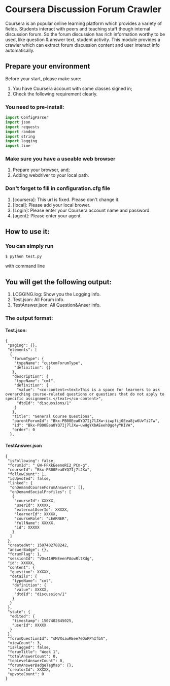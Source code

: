 # Coursera Discussion Forum Crawler

Coursera is an popular online learning platform which provides a variety of fields. Students interact with peers and teaching staff though internal discussion forum. So the forum discussion has rich information worthy to be used, like question & answer text, student activity. This module provides a crawler which can extract forum discussion content and user interact info automatically.

## Prepare your environment

Before your start, please make sure:

  1.  You have Coursera account with some classes signed in;
  2.  Check the following requirement clearly.

### You need to pre-install: 

```python
import ConfigParser
import json
import requests
import random
import string
import logging
import time

```

### Make sure you have a useable web browser

  1. Prepare your browser, and;
  2. Adding webdriver to your local path.
  
### Don't forget to fill in configuration.cfg file

  1. [coursera]: This url is fixed. Please don't change it.
  2. [local]: Please add your local brower.
  3. [Login]: Please enter your Coursera account name and password.
  4. [agent]: Please enter your agent.
  
  
## How to use it:

### You can simply run 

```
$ python test.py
```

with command line


## You will get the following output:

  1. LOGGING.log: Show you the Logging info.
  2. Test.json: All Forum info.
  3. TestAnswer.json: All Question&Anser info.
  
### The output format:

#### Test.json:

```
{
 "paging": {}, 
 "elements": [
  {
   "forumType": {
    "typeName": "customForumType", 
    "definition": {}
   }, 
   "description": {
    "typeName": "cml", 
    "definition": {
     "value": "<co-content><text>This is a space for learners to ask overarching course-related questions or questions that do not apply to specific assignments.</text></co-content>", 
     "dtdId": "discussions/1"
    }
   }, 
   "title": "General Course Questions", 
   "parentForumId": "Bkx-PB00Eea0YQ7Ij7lJXw~iiwpfij0Eea8jw6UvTi2Tw", 
   "id": "Bkx-PB00Eea0YQ7Ij7lJXw~uwHgYXbAEeeh0gq4yYKIVA", 
   "order": 0
  }, 
```
#### TestAnswer.json

```
{
 "isFollowing": false, 
 "forumId": "_GW-FFXkEeenoRI2_PCm-g", 
 "courseId": "Bkx-PB00Eea0YQ7Ij7lJXw", 
 "followCount": 1, 
 "isUpvoted": false, 
 "linked": {
  "onDemandCourseForumAnswers": [], 
  "onDemandSocialProfiles": [
   {
    "courseId": XXXXX, 
    "userId": XXXXX, 
    "externalUserId": XXXXX, 
    "learnerId": XXXXX, 
    "courseRole": "LEARNER", 
    "fullName": XXXXX, 
    "id": XXXXX
   }
  ]
 }, 
 "createdAt": 1507402788242, 
 "answerBadge": {}, 
 "forumFlag": 1, 
 "sessionId": "VOv41HPNEeenPAowRltXdg", 
 "id": XXXXX, 
 "content": {
  "question": XXXXX, 
  "details": {
   "typeName": "cml", 
   "definition": {
    "value": XXXXX, 
    "dtdId": "discussion/1"
   }
  }
 }, 
 "state": {
  "edited": {
   "timestamp": 1507402845025, 
   "userId": XXXXX
  }
 }, 
 "forumQuestionId": "sMVXsauREee7eQoPPhIfbA", 
 "viewCount": 3, 
 "isFlagged": false, 
 "forumTitle": "Week 1", 
 "totalAnswerCount": 0, 
 "topLevelAnswerCount": 0, 
 "forumAnswerBadgeTagMap": {}, 
 "creatorId": XXXXX, 
 "upvoteCount": 0
}

```
